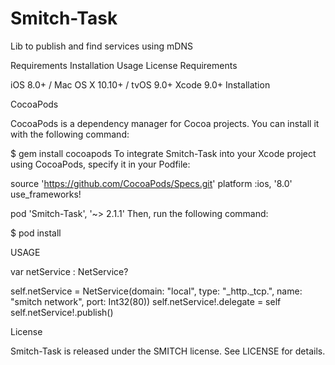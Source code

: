 # Smitch-Task

Lib to publish and find services using mDNS

Requirements
Installation
Usage
License
Requirements

iOS 8.0+ / Mac OS X 10.10+ / tvOS 9.0+
Xcode 9.0+
Installation

CocoaPods

CocoaPods is a dependency manager for Cocoa projects. You can install it with the following command:

$ gem install cocoapods
To integrate Smitch-Task into your Xcode project using CocoaPods, specify it in your Podfile:

source 'https://github.com/CocoaPods/Specs.git'
platform :ios, '8.0'
use_frameworks!

pod 'Smitch-Task', '~> 2.1.1'
Then, run the following command:

$ pod install

USAGE

 var netService : NetService?
 
 self.netService = NetService(domain: "local", type: "_http._tcp.", name: "smitch network", port: Int32(80))
 self.netService!.delegate = self
 self.netService!.publish()

License

Smitch-Task is released under the SMITCH license. See LICENSE for details.
